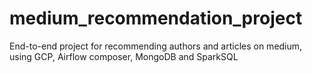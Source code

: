 # medium_recommendation_project
End-to-end project for recommending authors and articles on medium, using GCP, Airflow composer, MongoDB and SparkSQL

